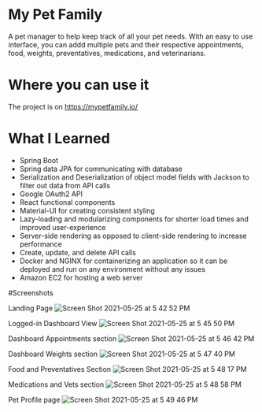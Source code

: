 # My Pet Family
A pet manager to help keep track of all your pet needs. With an easy to use interface, you can addd multiple pets and their respective appointments, food, weights, preventatives, medications, and veterinarians.

# Where you can use it

The project is on https://mypetfamily.io/

# What I Learned
* Spring Boot
* Spring data JPA for communicating with database
* Serialization and Deserialization of object model fields with Jackson to filter out data from API calls
* Google OAuth2 API
* React functional components
* Material-UI for creating consistent styling
* Lazy-loading and modularizing components for shorter load times and improved user-experience
* Server-side rendering as opposed to client-side rendering to increase performance
* Create, update, and delete API calls
* Docker and NGINX for containerizing an application so it can be deployed and run on any environment without any issues
* Amazon EC2 for hosting a web server

#Screenshots

Landing Page 
![Screen Shot 2021-05-25 at 5 42 52 PM](https://user-images.githubusercontent.com/44252033/119577708-c136f500-bd80-11eb-8ab6-cca7c107d81f.png)

Logged-in Dashboard View
![Screen Shot 2021-05-25 at 5 45 50 PM](https://user-images.githubusercontent.com/44252033/119577873-11ae5280-bd81-11eb-933a-bcf3bf48fe10.png)

Dashboard Appointments section
![Screen Shot 2021-05-25 at 5 46 42 PM](https://user-images.githubusercontent.com/44252033/119577944-34406b80-bd81-11eb-9b25-8141cf2cb0f5.png)

Dashboard Weights section
![Screen Shot 2021-05-25 at 5 47 40 PM](https://user-images.githubusercontent.com/44252033/119578008-51753a00-bd81-11eb-80da-21712d3d60ba.png)

Food and Preventatives Section
![Screen Shot 2021-05-25 at 5 48 17 PM](https://user-images.githubusercontent.com/44252033/119578051-6a7deb00-bd81-11eb-9957-a6b1c5cad328.png)

Medications and Vets section
![Screen Shot 2021-05-25 at 5 48 58 PM](https://user-images.githubusercontent.com/44252033/119578094-81bcd880-bd81-11eb-9899-82a67a24a477.png)

Pet Profile page
![Screen Shot 2021-05-25 at 5 49 46 PM](https://user-images.githubusercontent.com/44252033/119578151-a1ec9780-bd81-11eb-8623-4cc3e9269aae.png)

